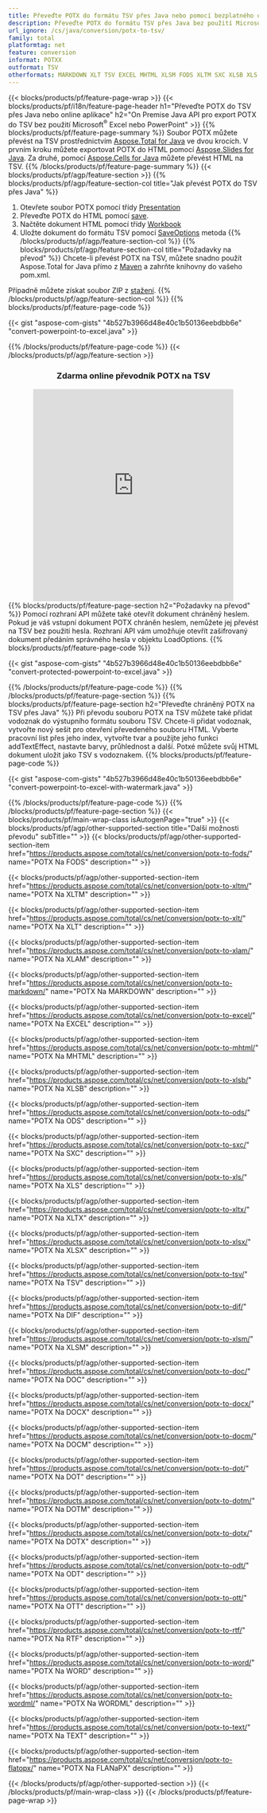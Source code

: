 ```yaml
---
title: Převeďte POTX do formátu TSV přes Java nebo pomocí bezplatného online převodníku
description: Převeďte POTX do formátu TSV přes Java bez použití Microsoft Excel nebo PowerPoint nebo online. Před integrací kódu rychle otestujte bezplatný online převodník POT na CSV. 
url_ignore: /cs/java/conversion/potx-to-tsv/
family: total
platformtag: net
feature: conversion
informat: POTXX
outformat: TSV
otherformats: MARKDOWN XLT TSV EXCEL MHTML XLSM FODS XLTM SXC XLSB XLS DIF XLTX XLAM XLSX ODS DOC DOCX DOCM DOT DOTM DOTX ODT OTT RTF WORD WORDML TEXT FLATOPX
---
```

{{< blocks/products/pf/feature-page-wrap >}}
{{< blocks/products/pf/i18n/feature-page-header h1="Převeďte POTX do TSV přes Java nebo online aplikace" h2="On Premise Java API pro export POTX do TSV bez použití Microsoft<sup>&reg;</sup> Excel nebo PowerPoint" >}}
{{% blocks/products/pf/feature-page-summary %}}
Soubor POTX můžete převést na TSV prostřednictvím [Aspose.Total for Java](https://products.aspose.com/total/java/) ve dvou krocích. V prvním kroku můžete exportovat POTX do HTML pomocí [Aspose.Slides for Java](https://products.aspose.com/slides/java/). Za druhé, pomocí [Aspose.Cells for Java](https://products.aspose.com/cells/java/) můžete převést HTML na TSV.
{{% /blocks/products/pf/feature-page-summary  %}}
{{< blocks/products/pf/agp/feature-section >}}
{{% blocks/products/pf/agp/feature-section-col title="Jak převést POTX do TSV přes Java" %}}
1. Otevřete soubor POTX pomocí třídy [Presentation](https://reference.aspose.com/slides/java/com.aspose.slides/Presentation)
2. Převeďte POTX do HTML pomocí [save](https://reference.aspose.com/slides/java/com.aspose.slides/Presentation#save-java.lang.String-int-com.aspose.slides.ISaveOptions-).
3. Načtěte dokument HTML pomocí třídy [Workbook](https://reference.aspose.com/cells/java/com.aspose.cells/Workbook)
4. Uložte dokument do formátu TSV pomocí [SaveOptions](https://reference.aspose.com/cells/java/com.aspose.cells/workbook#save(java.lang.String,%20com.aspose.cells.SaveOptions)) metoda
{{% /blocks/products/pf/agp/feature-section-col %}}
{{% blocks/products/pf/agp/feature-section-col title="Požadavky na převod" %}}
Chcete-li převést POTX na TSV, můžete snadno použít Aspose.Total for Java přímo z [Maven](https://releases.aspose.com/total/java/) a zahrňte knihovny do vašeho pom.xml.

Případně můžete získat soubor ZIP z [stažení](https://releases.aspose.comtotal/java).
{{% /blocks/products/pf/agp/feature-section-col %}}
{{% blocks/products/pf/feature-page-code %}}

{{< gist "aspose-com-gists" "4b527b3966d48e40c1b50136eebdbb6e" "convert-powerpoint-to-excel.java" >}}


{{% /blocks/products/pf/feature-page-code %}}
{{< /blocks/products/pf/agp/feature-section >}}
<div class="container-fluid agp-content bg-white aboutfile box-1 vh100 section nopbtm">
<div class=container>
<div class=row>
<div class="demobox tc col-md-12 padding-0" align="center">

<h3>Zdarma online převodník POTX na TSV</h3>

<iframe style="border: none; height: 426px;" scrolling="no" src="https://total-conversion-app-65z5r2lp.qa.k8s.dynabic.com/?to=tsv&from=potx" id="child-iframe" width="80%"></iframe>

</div></div>
</div></div>
{{% blocks/products/pf/feature-page-section  h2="Požadavky na převod" %}}
Pomocí rozhraní API můžete také otevřít dokument chráněný heslem. Pokud je váš vstupní dokument POTX chráněn heslem, nemůžete jej převést na TSV bez použití hesla. Rozhraní API vám umožňuje otevřít zašifrovaný dokument předáním správného hesla v objektu LoadOptions.  
{{% blocks/products/pf/feature-page-code %}}

{{< gist "aspose-com-gists" "4b527b3966d48e40c1b50136eebdbb6e" "convert-protected-powerpoint-to-excel.java" >}}

{{% /blocks/products/pf/feature-page-code  %}}
{{% /blocks/products/pf/feature-page-section %}}
{{% blocks/products/pf/feature-page-section  h2="Převeďte chráněný POTX na TSV přes Java" %}}
Při převodu souboru POTX na TSV můžete také přidat vodoznak do výstupního formátu souboru TSV. Chcete-li přidat vodoznak, vytvořte nový sešit pro otevření převedeného souboru HTML. Vyberte pracovní list přes jeho index, vytvořte tvar a použijte jeho funkci addTextEffect, nastavte barvy, průhlednost a další. Potxé můžete svůj HTML dokument uložit jako TSV s vodoznakem. 
{{% blocks/products/pf/feature-page-code %}}

{{< gist "aspose-com-gists" "4b527b3966d48e40c1b50136eebdbb6e" "convert-powerpoint-to-excel-with-watermark.java" >}}

{{% /blocks/products/pf/feature-page-code  %}}
{{% /blocks/products/pf/feature-page-section %}}
{{< blocks/products/pf/main-wrap-class isAutogenPage="true" >}}
{{< blocks/products/pf/agp/other-supported-section title="Další možnosti převodu" subTitle="" >}}
{{< blocks/products/pf/agp/other-supported-section-item href="https://products.aspose.com/total/cs/net/conversion/potx-to-fods/" name="POTX Na FODS" description="" >}}

{{< blocks/products/pf/agp/other-supported-section-item href="https://products.aspose.com/total/cs/net/conversion/potx-to-xltm/" name="POTX Na XLTM" description="" >}}

{{< blocks/products/pf/agp/other-supported-section-item href="https://products.aspose.com/total/cs/net/conversion/potx-to-xlt/" name="POTX Na XLT" description="" >}}

{{< blocks/products/pf/agp/other-supported-section-item href="https://products.aspose.com/total/cs/net/conversion/potx-to-xlam/" name="POTX Na XLAM" description="" >}}

{{< blocks/products/pf/agp/other-supported-section-item href="https://products.aspose.com/total/cs/net/conversion/potx-to-markdown/" name="POTX Na MARKDOWN" description="" >}}

{{< blocks/products/pf/agp/other-supported-section-item href="https://products.aspose.com/total/cs/net/conversion/potx-to-excel/" name="POTX Na EXCEL" description="" >}}

{{< blocks/products/pf/agp/other-supported-section-item href="https://products.aspose.com/total/cs/net/conversion/potx-to-mhtml/" name="POTX Na MHTML" description="" >}}

{{< blocks/products/pf/agp/other-supported-section-item href="https://products.aspose.com/total/cs/net/conversion/potx-to-xlsb/" name="POTX Na XLSB" description="" >}}

{{< blocks/products/pf/agp/other-supported-section-item href="https://products.aspose.com/total/cs/net/conversion/potx-to-ods/" name="POTX Na ODS" description="" >}}

{{< blocks/products/pf/agp/other-supported-section-item href="https://products.aspose.com/total/cs/net/conversion/potx-to-sxc/" name="POTX Na SXC" description="" >}}

{{< blocks/products/pf/agp/other-supported-section-item href="https://products.aspose.com/total/cs/net/conversion/potx-to-xls/" name="POTX Na XLS" description="" >}}

{{< blocks/products/pf/agp/other-supported-section-item href="https://products.aspose.com/total/cs/net/conversion/potx-to-xltx/" name="POTX Na XLTX" description="" >}}

{{< blocks/products/pf/agp/other-supported-section-item href="https://products.aspose.com/total/cs/net/conversion/potx-to-xlsx/" name="POTX Na XLSX" description="" >}}

{{< blocks/products/pf/agp/other-supported-section-item href="https://products.aspose.com/total/cs/net/conversion/potx-to-tsv/" name="POTX Na TSV" description="" >}}

{{< blocks/products/pf/agp/other-supported-section-item href="https://products.aspose.com/total/cs/net/conversion/potx-to-dif/" name="POTX Na DIF" description="" >}}

{{< blocks/products/pf/agp/other-supported-section-item href="https://products.aspose.com/total/cs/net/conversion/potx-to-xlsm/" name="POTX Na XLSM" description="" >}}

{{< blocks/products/pf/agp/other-supported-section-item href="https://products.aspose.com/total/cs/net/conversion/potx-to-doc/" name="POTX Na DOC" description="" >}}

{{< blocks/products/pf/agp/other-supported-section-item href="https://products.aspose.com/total/cs/net/conversion/potx-to-docx/" name="POTX Na DOCX" description="" >}}

{{< blocks/products/pf/agp/other-supported-section-item href="https://products.aspose.com/total/cs/net/conversion/potx-to-docm/" name="POTX Na DOCM" description="" >}}

{{< blocks/products/pf/agp/other-supported-section-item href="https://products.aspose.com/total/cs/net/conversion/potx-to-dot/" name="POTX Na DOT" description="" >}}

{{< blocks/products/pf/agp/other-supported-section-item href="https://products.aspose.com/total/cs/net/conversion/potx-to-dotm/" name="POTX Na DOTM" description="" >}}

{{< blocks/products/pf/agp/other-supported-section-item href="https://products.aspose.com/total/cs/net/conversion/potx-to-dotx/" name="POTX Na DOTX" description="" >}}

{{< blocks/products/pf/agp/other-supported-section-item href="https://products.aspose.com/total/cs/net/conversion/potx-to-odt/" name="POTX Na ODT" description="" >}}

{{< blocks/products/pf/agp/other-supported-section-item href="https://products.aspose.com/total/cs/net/conversion/potx-to-ott/" name="POTX Na OTT" description="" >}}

{{< blocks/products/pf/agp/other-supported-section-item href="https://products.aspose.com/total/cs/net/conversion/potx-to-rtf/" name="POTX Na RTF" description="" >}}

{{< blocks/products/pf/agp/other-supported-section-item href="https://products.aspose.com/total/cs/net/conversion/potx-to-word/" name="POTX Na WORD" description="" >}}

{{< blocks/products/pf/agp/other-supported-section-item href="https://products.aspose.com/total/cs/net/conversion/potx-to-wordml/" name="POTX Na WORDML" description="" >}}

{{< blocks/products/pf/agp/other-supported-section-item href="https://products.aspose.com/total/cs/net/conversion/potx-to-text/" name="POTX Na TEXT" description="" >}}

{{< blocks/products/pf/agp/other-supported-section-item href="https://products.aspose.com/total/cs/net/conversion/potx-to-flatopx/" name="POTX Na FLANaPX" description="" >}}


{{< /blocks/products/pf/agp/other-supported-section >}}
{{< /blocks/products/pf/main-wrap-class >}}
{{< /blocks/products/pf/feature-page-wrap >}}